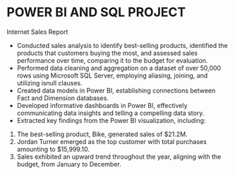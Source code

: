 # POWER BI AND SQL PROJECT
Internet Sales Report
-	Conducted sales analysis to identify best-selling products, identified the products that customers buying the most, and assessed sales performance over time, comparing it to the budget for evaluation.
-	Performed data cleaning and aggregation on a dataset of over 50,000 rows using Microsoft SQL Server, employing aliasing, joining, and utilizing isnull clauses.
-	Created data models in Power BI, establishing connections between Fact and Dimension databases.
-	Developed informative dashboards in Power BI, effectively communicating data insights and telling a compelling data story.
-	Extracted key findings from the Power BI visualization, including:
  1. The best-selling product, Bike, generated sales of $21.2M.
  2. Jordan Turner emerged as the top customer with total purchases amounting to $15,999.10.
  3. Sales exhibited an upward trend throughout the year, aligning with the budget, from January to December.
